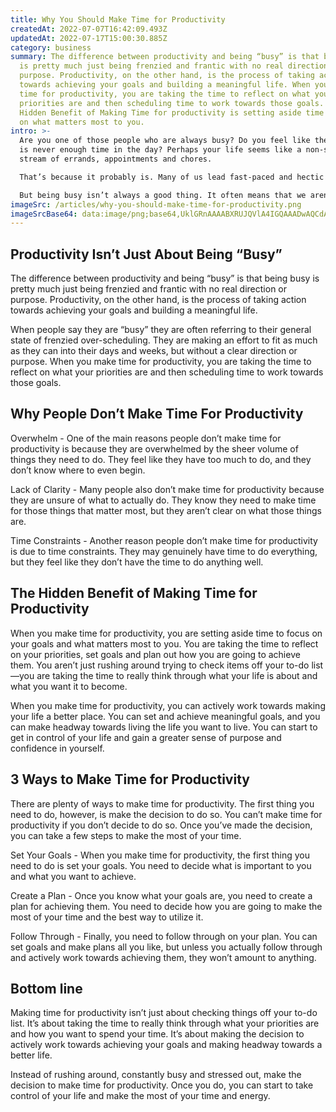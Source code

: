```yaml
---
title: Why You Should Make Time for Productivity
createdAt: 2022-07-07T16:42:09.493Z
updatedAt: 2022-07-17T15:00:30.885Z
category: business
summary: The difference between productivity and being “busy” is that being busy
  is pretty much just being frenzied and frantic with no real direction or
  purpose. Productivity, on the other hand, is the process of taking action
  towards achieving your goals and building a meaningful life. When you make
  time for productivity, you are taking the time to reflect on what your
  priorities are and then scheduling time to work towards those goals. The
  Hidden Benefit of Making Time for productivity is setting aside time to focus
  on what matters most to you.
intro: >-
  Are you one of those people who are always busy? Do you feel like there
  is never enough time in the day? Perhaps your life seems like a non-stop
  stream of errands, appointments and chores. 

  That’s because it probably is. Many of us lead fast-paced and hectic lives where there never seems to be enough time in the day. We are constantly on the go, juggling various responsibilities and appointments. In fact, for many people, “busy” has become a badge of honor—a sign that they are so important and indispensable that they can’t even spare an hour to Netflix or take out the trash without an appointment.

  But being busy isn’t always a good thing. It often means that we aren’t making time for things that are actually important, like building new relationships or dedicating time to personal development. Without making time for these things, we get caught up in the whirlwind of our everyday lives and don’t spend nearly as much time as we should focused on what matters most.
imageSrc: /articles/why-you-should-make-time-for-productivity.png
imageSrcBase64: data:image/png;base64,UklGRnAAAABXRUJQVlA4IGQAAADwAQCdASoKAAoAAUAmJQBOgCPqPDgrLCAA/vtXt2qn4/NxSO8bpFd+eb7B5ID7hF/+W8o5N+WDPT1SmF76lURNKbGfec/p9X6099y4QGIrFV5ssgGr1/Vk3DlcVtI8tWjO94AA
---
```


## Productivity Isn’t Just About Being “Busy”

The difference between productivity and being “busy” is that being busy is pretty much just being frenzied and frantic with no real direction or purpose. Productivity, on the other hand, is the process of taking action towards achieving your goals and building a meaningful life.

When people say they are “busy” they are often referring to their general state of frenzied over-scheduling. They are making an effort to fit as much as they can into their days and weeks, but without a clear direction or purpose. When you make time for productivity, you are taking the time to reflect on what your priorities are and then scheduling time to work towards those goals.

## Why People Don’t Make Time For Productivity

Overwhelm - One of the main reasons people don’t make time for productivity is because they are overwhelmed by the sheer volume of things they need to do. They feel like they have too much to do, and they don’t know where to even begin.

Lack of Clarity - Many people also don’t make time for productivity because they are unsure of what to actually do. They know they need to make time for those things that matter most, but they aren’t clear on what those things are.

Time Constraints - Another reason people don’t make time for productivity is due to time constraints. They may genuinely have time to do everything, but they feel like they don’t have the time to do anything well.

## The Hidden Benefit of Making Time for Productivity

When you make time for productivity, you are setting aside time to focus on your goals and what matters most to you. You are taking the time to reflect on your priorities, set goals and plan out how you are going to achieve them. You aren’t just rushing around trying to check items off your to-do list—you are taking the time to really think through what your life is about and what you want it to become.

When you make time for productivity, you can actively work towards making your life a better place. You can set and achieve meaningful goals, and you can make headway towards living the life you want to live. You can start to get in control of your life and gain a greater sense of purpose and confidence in yourself.

## 3 Ways to Make Time for Productivity

There are plenty of ways to make time for productivity. The first thing you need to do, however, is make the decision to do so. You can’t make time for productivity if you don’t decide to do so. Once you’ve made the decision, you can take a few steps to make the most of your time.

Set Your Goals - When you make time for productivity, the first thing you need to do is set your goals. You need to decide what is important to you and what you want to achieve.

Create a Plan - Once you know what your goals are, you need to create a plan for achieving them. You need to decide how you are going to make the most of your time and the best way to utilize it.

Follow Through - Finally, you need to follow through on your plan. You can set goals and make plans all you like, but unless you actually follow through and actively work towards achieving them, they won’t amount to anything.

## Bottom line

Making time for productivity isn’t just about checking things off your to-do list. It’s about taking the time to really think through what your priorities are and how you want to spend your time. It’s about making the decision to actively work towards achieving your goals and making headway towards a better life.

Instead of rushing around, constantly busy and stressed out, make the decision to make time for productivity. Once you do, you can start to take control of your life and make the most of your time and energy.
